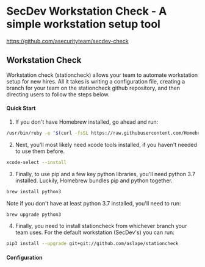 <a id="markdown-SecDev Check" name="SecDev Check"></a>
# SecDev Workstation Check - A simple workstation setup tool

<https://github.com/asecurityteam/secdev-check>

<a id="markdown-overview" name="overview"></a>
## Workstation Check

Workstation check (stationcheck) allows your team to automate workstation setup for new hires. All it takes is writing a configuration file, creating a branch for your team on the stationcheck github repository, and then directing users to follow the steps below.

#### Quick Start

1. If you don't have Homebrew installed, go ahead and run:

```bash
/usr/bin/ruby -e "$(curl -fsSL https://raw.githubusercontent.com/Homebrew/install/master/install)"
```

2. Next, you'll most likely need xcode tools installed, if you haven't needed to use them before.

```bash
xcode-select --install
```

3. Finally, to use pip and a few key python libraries, you'll need python 3.7 installed. Luckily, Homebrew bundles pip and python together.

```bash
brew install python3
```
Note if you don't have at least python 3.7 installed, you'll need to run:

```bash
brew upgrade python3
```

4. Finally, you need to install stationcheck from whichever branch your team uses. For the default workstation (SecDev's) you can run:

```bash
pip3 install --upgrade git+git://github.com/aslape/stationcheck
```

#### Configuration